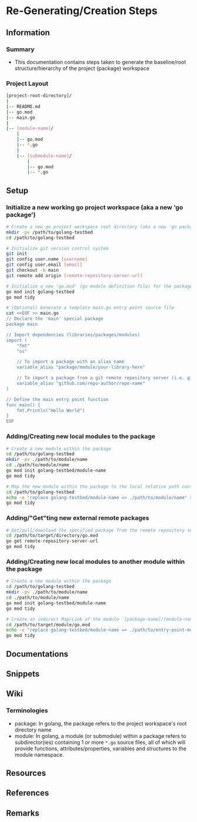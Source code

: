 # Re-Generating/Creation Steps

## Information

### Summary
+ This documentation contains steps taken to generate the baseline/root structure/hierarchy of the project (package) workspace

### Project Layout

```bash
[project-root-directory]/
|
|-- README.md
|-- go.mod
|-- main.go
|
|-- [module-name]/
    |
    |-- go.mod
    |-- *.go
    |
    |-- [submodule-name]/
        |
        |-- go.mod
        |-- *.go
```

## Setup

### Initialize a new working go project workspace (aka a new 'go package')

```bash
# Create a new go project workspace root directory (aka a new 'go package')
mkdir -pv /path/to/golang-testbed
cd /path/to/golang-testbed

# Initialize git version control system
git init
git config user.name [username]
git config user.email [email]
git checkout -b main
git remote add origin [remote-repository-server-url]

# Initialize a new 'go.mod' (go module definition file) for the package
go mod init golang-testbed
go mod tidy

# (Optional) Generate a template main.go entry point source file
cat <<EOF >> main.go
// Declare the 'main' special package
package main

// Import dependencies (libraries/packages/modules)
import (
    "fmt"
    "os"

    // To import a package with an alias name
    variable_alias "package/module/your-library-here"

    // To import a package from a git remote repository server (i.e. github)
    variable_alias "github.com/repo-author/repo-name"
)

// Define the main entry point function
func main() {
    fmt.Println("Hello World")
}
EOF
```

### Adding/Creating new local modules to the package

```bash
# Create a new module within the package
cd /path/to/golang-testbed
mkdir -pv ./path/to/module/name
cd ./path/to/module/name
go mod init golang-testbed/module-name
go mod tidy

# Map the new module within the package to the local relative path containing the module you created
cd /path/to/golang-testbed
echo -e "replace golang-testbed/module-name => ./path/to/module/name" >> go.mod
go mod tidy
```

### Adding/"Get"ting new external remote packages

```bash
# Get/pull/download the specified package from the remote repository server to the project local scope
cd /path/to/target/directory/go.mod
go get remote-repository-server-url
go mod tidy
```

### Adding/Creating new local modules to another module within the package

```bash
# Create a new module within the package
cd /path/to/golang-testbed
mkdir -pv ./path/to/module/name
cd ./path/to/module/name
go mod init golang-testbed/module-name
go mod tidy

# Create an indirect Map/Link of the module `[package-name]/[module-name]` into your project root directory's go.mod file
cd /path/to/target/module/go.mod
echo -e "replace golang-testbed/module-name => ./path/to/entry-point-module" >> go.mod
go mod tidy
```

## Documentations

## Snippets

## Wiki

### Terminologies
+ package: In golang, the package refers to the project workspace's root directory name
+ module: In golang, a module (or submodule) within a package refers to subdirector(ies) containing 1 or more `*.go` source files, all of which will provide functions, attributes/properties, variables and structures to the module namespace.

## Resources

## References

## Remarks

